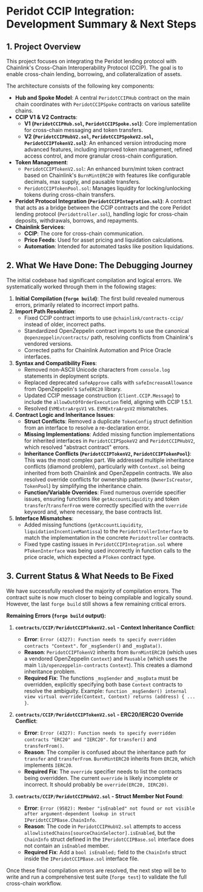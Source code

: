 # Peridot CCIP Integration: Development Summary & Next Steps

## 1. Project Overview

This project focuses on integrating the Peridot lending protocol with Chainlink's Cross-Chain Interoperability Protocol (CCIP). The goal is to enable cross-chain lending, borrowing, and collateralization of assets.

The architecture consists of the following key components:

- **Hub and Spoke Model**: A central `PeridotCCIPHub` contract on the main chain coordinates with `PeridotCCIPSpoke` contracts on various satellite chains.
- **CCIP V1 & V2 Contracts**:
  - **V1 (`PeridotCCIPHub.sol`, `PeridotCCIPSpoke.sol`)**: Core implementation for cross-chain messaging and token transfers.
  - **V2 (`PeridotCCIPHubV2.sol`, `PeridotCCIPSpokeV2.sol`, `PeridotCCIPTokenV2.sol`)**: An enhanced version introducing more advanced features, including improved token management, refined access control, and more granular cross-chain configuration.
- **Token Management**:
  - `PeridotCCIPTokenV2.sol`: An enhanced burn/mint token contract based on Chainlink's `BurnMintERC20` with features like configurable decimals, max supply, and pausable transfers.
  - `PeridotCCIPTokenPool.sol`: Manages liquidity for locking/unlocking tokens during cross-chain transfers.
- **Peridot Protocol Integration (`PeridotCCIPIntegration.sol`)**: A contract that acts as a bridge between the CCIP contracts and the core Peridot lending protocol (`Peridottroller.sol`), handling logic for cross-chain deposits, withdrawals, borrows, and repayments.
- **Chainlink Services**:
  - **CCIP**: The core for cross-chain communication.
  - **Price Feeds**: Used for asset pricing and liquidation calculations.
  - **Automation**: Intended for automated tasks like position liquidations.

## 2. What We Have Done: The Debugging Journey

The initial codebase had significant compilation and logical errors. We systematically worked through them in the following stages:

1.  **Initial Compilation (`forge build`)**: The first build revealed numerous errors, primarily related to incorrect import paths.
2.  **Import Path Resolution**:
    - Fixed CCIP contract imports to use `@chainlink/contracts-ccip/` instead of older, incorrect paths.
    - Standardized OpenZeppelin contract imports to use the canonical `@openzeppelin/contracts/` path, resolving conflicts from Chainlink's vendored versions.
    - Corrected paths for Chainlink Automation and Price Oracle interfaces.
3.  **Syntax and Compatibility Fixes**:
    - Removed non-ASCII Unicode characters from `console.log` statements in deployment scripts.
    - Replaced deprecated `safeApprove` calls with `safeIncreaseAllowance` from OpenZeppelin's `SafeERC20` library.
    - Updated CCIP message construction (`Client.CCIP.Message`) to include the `allowOutOfOrderExecution` field, aligning with CCIP 1.5.1.
    - Resolved `EVMExtraArgsV1` vs. `EVMExtraArgsV2` mismatches.
4.  **Contract Logic and Inheritance Issues**:
    - **Struct Conflicts**: Removed a duplicate `TokenConfig` struct definition from an interface to resolve a re-declaration error.
    - **Missing Implementations**: Added missing function implementations for inherited interfaces in `PeridotCCIPSpokeV2` and `PeridotCCIPHubV2`, which resolved "abstract contract" errors.
    - **Inheritance Conflicts (`PeridotCCIPTokenV2`, `PeridotCCIPTokenPool`)**: This was the most complex part. We addressed multiple inheritance conflicts (diamond problem), particularly with `Context.sol` being inherited from both Chainlink and OpenZeppelin contracts. We also resolved override conflicts for ownership patterns (`OwnerIsCreator`, `TokenPool`) by simplifying the inheritance chain.
    - **Function/Variable Overrides**: Fixed numerous override specifier issues, ensuring functions like `getAccountLiquidity` and token `transfer`/`transferFrom` were correctly specified with the `override` keyword and, where necessary, the base contracts list.
5.  **Interface Mismatches**:
    - Added missing functions (`getAccountLiquidity`, `liquidationIncentiveMantissa`) to the `PeridottrollerInterface` to match the implementation in the concrete `Peridottroller` contracts.
    - Fixed type casting issues in `PeridotCCIPIntegration.sol` where `PTokenInterface` was being used incorrectly in function calls to the price oracle, which expected a `PToken` contract type.

## 3. Current Status & What Needs to Be Fixed

We have successfully resolved the majority of compilation errors. The contract suite is now much closer to being compilable and logically sound. However, the last `forge build` still shows a few remaining critical errors.

**Remaining Errors (`forge build` output):**

1.  **`contracts/CCIP/PeridotCCIPTokenV2.sol` - Context Inheritance Conflict**:

    - **Error**: `Error (4327): Function needs to specify overridden contracts "Context".` for `_msgSender()` and `_msgData()`.
    - **Reason**: `PeridotCCIPTokenV2` inherits from `BurnMintERC20` (which uses a vendored OpenZeppelin `Context`) and `Pausable` (which uses the main `lib/openzeppelin-contracts` `Context`). This creates a diamond inheritance problem.
    - **Required Fix**: The functions `_msgSender` and `_msgData` must be overridden, explicitly specifying both base `Context` contracts to resolve the ambiguity. Example: `function _msgSender() internal view virtual override(Context, Context) returns (address) { ... }`.

2.  **`contracts/CCIP/PeridotCCIPTokenV2.sol` - ERC20/IERC20 Override Conflict**:

    - **Error**: `Error (4327): Function needs to specify overridden contracts "ERC20" and "IERC20".` for `transfer()` and `transferFrom()`.
    - **Reason**: The compiler is confused about the inheritance path for `transfer` and `transferFrom`. `BurnMintERC20` inherits from `ERC20`, which implements `IERC20`.
    - **Required Fix**: The `override` specifier needs to list the contracts being overridden. The current `override` is likely incomplete or incorrect. It should probably be `override(ERC20, IERC20)`.

3.  **`contracts/CCIP/PeridotCCIPHubV2.sol` - Struct Member Not Found**:
    - **Error**: `Error (9582): Member "isEnabled" not found or not visible after argument-dependent lookup in struct IPeridotCCIPBase.ChainInfo`.
    - **Reason**: The code in `PeridotCCIPHubV2.sol` attempts to access `allowlistedChains[sourceChainSelector].isEnabled`, but the `ChainInfo` struct defined in the `IPeridotCCIPBase.sol` interface does not contain an `isEnabled` member.
    - **Required Fix**: Add a `bool isEnabled;` field to the `ChainInfo` struct inside the `IPeridotCCIPBase.sol` interface file.

Once these final compilation errors are resolved, the next step will be to write and run a comprehensive test suite (`forge test`) to validate the full cross-chain workflow.
